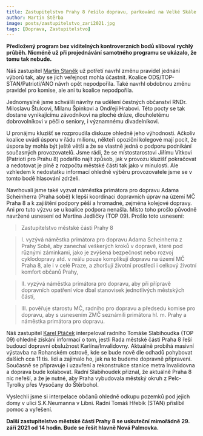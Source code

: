 ```yaml
---
title: Zastupitelstvo Prahy 8 řešilo dopravu, parkování na Velké Skále a čestné občanství
author: Martin Štěrba
image: posts/zastupitelstvo_zari2021.jpg
tags: [Doprava, Zastupitelstvo]
---
```


**Předložený program bez viditelných kontroverzních bodů sliboval rychlý průběh. Nicméně už při projednávání samotného programu se ukázalo, že tomu tak nebude.**

Náš zastupitel [Martin Staněk](https://praha8.pirati.cz/lide/martin-stanek.html) už potřetí navrhl změnu pravidel jednání výborů tak, aby se jich veřejnost mohla účastnit. Koalice ODS/TOP-STAN/Patrioti/ANO návrh opět nepodpořila. Také navrhl obdobnou změnu pravidel pro komise, ale ani tu koalice nepodpořila.

Jednomyslně jsme schválili návrhy na udělení čestných občanství RNDr. Miloslavu Štulcovi, Milanu Špinkovi a Ondřeji Hrabovi. Této pocty se tak dostane vynikajícímu závodníkovi na ploché dráze, dlouholetému dobrovolníkovi v péči o seniory, i významnému divadelníkovi.

U pronájmu kluzišť se rozproudila diskuze ohledně jeho výhodnosti. Ačkoliv koalice uvádí úsporu v řádu milionu, někteří opoziční kolegové mají pocit, že úspora by mohla být ještě větší a že se vlastně jedná o podporu podnikání současných provozovatelů. Jsme rádi, že se místostarostovi Jiřímu Vítkovi (Patrioti pro Prahu 8) podařilo najít způsob, jak v provozu kluzišť pokračovat a nedotovat je plně z rozpočtu městské části tak jako v minulosti. Ale vzhledem k nedostatku informací ohledně výběru provozovatele jsme se v tomto bodě hlasování zdrželi.

Navrhovali jsme také vyzvat náměstka primátora pro dopravu Adama Scheinherra (Praha sobě) k lepší koordinaci dopravních úprav na území MČ Praha 8 a k zajištění podpory pěší a hromadné, zejména kolejové dopravy. Ani pro tuto výzvu se u koalice podpora nenašla. Místo toho prošlo původně navržené usnesení od Martina Jedličky (TOP 09). Prošlo toto usnesení:

>Zastupitelstvo městské části Prahy 8

>I. vyzývá náměstka primátora pro dopravu Adama Scheinherra z Prahy Sobě, aby zanechal veškerých kroků v dopravě, které pod různými záminkami, jako je zvýšená bezpečnost nebo rozvoj cyklodopravy atd. v reálu pouze komplikují dopravu na území MČ Praha 8, ale i v celé Praze, a zhoršují životní prostředí i celkový životní komfort občanů Prahy,

>II. vyzývá náměstka primátora pro dopravu, aby při přípravě dopravních opatření více dbal stanovisek jednotlivých městských částí,

>III. pověřuje starostu MČ, radního pro dopravu a předsedu komise pro dopravu, aby s usnesením ZMČ seznámili primátora hl. m. Prahy a náměstka primátora pro dopravu.

Náš zastupitel [Karel Ptáček](https://praha8.pirati.cz/lide/karel-ptacek.html) interpeloval radního Tomáše Slabihoudka (TOP 09) ohledně získání informací o tom, jestli Rada městské části Praha 8 řeší budoucí dopravní obslužnost Karlína/Invalidovny. Aktuálně probíhá masivní výstavba na Rohanském ostrově, kde se bude nově dle odhadů pohybovat dalších cca 11 tis. lidí a zajímalo ho, jak na to budeme dopravně připravení. Současně se připravuje i uzavření a rekonstrukce stanice metra Invalidovna a doprava bude kolabovat. Radní Slabihoudek přiznal, že aktuálně Praha 8 nic neřeší, a že je nutné, aby Praha vybudovala městský okruh z Pelc-Tyrolky přes Vysočany do Štěrbohol. 

Vyslechli jsme si interpelace občanů ohledně odkupu pozemků pod jejich domy v ulici S.K.Neumanna v Libni. Radní Tomáš Hřebík (STAN) přislíbil pomoc a vyřešení. 

**Další zastupitelstvo městské části Prahy 8 se uskuteční mimořádně 29. září 2021 od 14 hodin. Bude se řešit hlavně Nová Palmovka.**
